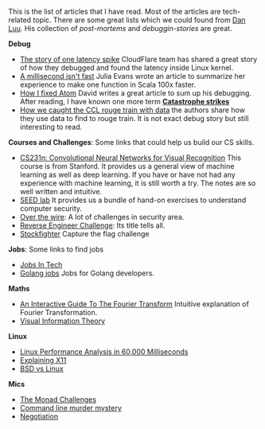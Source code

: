 This is the list of articles that I have read. Most of the articles are tech-related topic. There are some great lists which we could found from [Dan Luu](https://github.com/danluu). His collection of *post-mortems* and *debuggin-stories* are great.

**Debug**
- [The story of one latency spike](https://http2.cloudflare.com/the-story-of-one-latency-spike/) CloudFlare team has shared a great story of how they debugged and found the latency inside Linux kernel.
- [A millisecond isn't fast](http://jvns.ca/blog/2015/09/10/a-millisecond-isnt-fast-and-how-we-fixed-it/) Julia Evans wrote an article to summarize her experience to make one function in Scala 100x faster.
- [How I fixed Atom](http://davidvgalbraith.com/how-i-fixed-atom/) David writes a great article to sum up his debugging. After reading, I have known one more term [**Catastrophe strikes**](http://www.regular-expressions.info/catastrophic.html)
- [How we caught the CCL rouge train with data](https://blog.data.gov.sg/how-we-caught-the-circle-line-rogue-train-with-data-79405c86ab6a#.45nvt66io) the authors share how they use data to find to rouge train. It is not exact debug story but still interesting to read.

**Courses and Challenges**: Some links that could help us build our CS skills.
- [CS231n: Convolutional Neural Networks for Visual Recognition](https://cs231n.github.io/) This course is from Stanford. It provides us a general view of machine learning as well as deep learning. If you have or have not had any experience with machine learning, it is still worth a try. The notes are so well written and intuitive.
- [SEED lab](http://www.cis.syr.edu/~wedu/seed/) It provides us a bundle of hand-on exercises to understand computer security.
- [Over the wire](http://overthewire.org/wargames/): A lot of challenges in security area.
- [Reverse Engineer Challenge](http://challenges.re/): Its title tells all.
- [Stockfighter](https://www.stockfighter.io/) Capture the flag challenge

**Jobs**: Some links to find jobs
- [Jobs In Tech](http://www.jobsintech.io/#q=&page=0&refinements=[])
- [Golang jobs](http://www.golangprojects.com/) Jobs for Golang developers.

**Maths**
- [An Interactive Guide To The Fourier Transform](http://betterexplained.com/articles/an-interactive-guide-to-the-fourier-transform/) Intuitive explanation of Fourier Transformation.
- [Visual Information Theory](https://colah.github.io/posts/2015-09-Visual-Information/)

**Linux**
- [ Linux Performance Analysis in 60,000 Milliseconds ](http://techblog.netflix.com/2015/11/linux-performance-analysis-in-60s.html)
- [Explaining X11](https://magcius.github.io/xplain/article/)
- [BSD vs Linux](https://www.over-yonder.net/~fullermd/rants/bsd4linux/01)

**Mics**
- [The Monad Challenges](https://mightybyte.github.io/monad-challenges/)
- [Command line murder mystery](https://github.com/veltman/clmystery)
- [Negotiation](https://medium.freecodecamp.com/ten-rules-for-negotiating-a-job-offer-ee17cccbdab6#.4f6divb6g)
